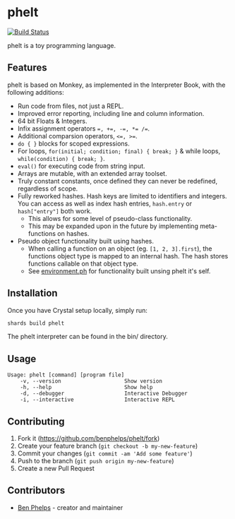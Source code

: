 # phelt

[![Build Status](https://travis-ci.com/benphelps/phelt.svg?branch=master)](https://travis-ci.com/benphelps/phelt)

phelt is a toy programming language.

## Features

phelt is based on Monkey, as implemented in the Interpreter Book, with the following additions:

* Run code from files, not just a REPL.
* Improved error reporting, including line and column information.
* 64 bit Floats & Integers.
* Infix assignment operators `=, +=, -=, *= /=`.
* Additional comparsion operators, `<=, >=`.
* `do { }` blocks for scoped expressions.
* For loops, `for(initial; condition; final) { break; }` & while loops, `while(condition) { break; }`.
* `eval()` for executing code from string input.
* Arrays are mutable, with an extended array toolset.
* Truly constant constants, once defined they can never be redefined, regardless of scope.
* Fully reworked hashes. Hash keys are limited to identifiers and integers. You can access as well as index hash entries, `hash.entry` or `hash["entry"]` both work.
  * This allows for some level of pseudo-class functionality.
  * This may be expanded upon in the future by implementing meta-functions on hashes.
* Pseudo object functionality built using hashes.
  * When calling a function on an object (eg. `[1, 2, 3].first`), the functions object type is mapped to an internal hash.  The hash stores functions callable on that object type.
  * See [environment.ph](src/phelt/environment.ph) for functionality built unsing phelt it's self.

## Installation

Once you have Crystal setup locally, simply run:

```sh
shards build phelt
```

The phelt interpreter can be found in the bin/ directory.

## Usage

```
Usage: phelt [command] [program file]
    -v, --version                    Show version
    -h, --help                       Show help
    -d, --debugger                   Interactive Debugger
    -i, --interactive                Interactive REPL
```

## Contributing

1. Fork it (<https://github.com/benphelps/phelt/fork>)
2. Create your feature branch (`git checkout -b my-new-feature`)
3. Commit your changes (`git commit -am 'Add some feature'`)
4. Push to the branch (`git push origin my-new-feature`)
5. Create a new Pull Request

## Contributors

- [Ben Phelps](https://github.com/benphelps) - creator and maintainer
